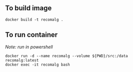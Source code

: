 ## To build image

```
docker build -t recomalg .
```

## To run container

_Note: run in powershell_
```
docker run -d --name recomalg --volume ${PWD}/src:/data recomalg:latest
docker exec -it recomalg bash
```